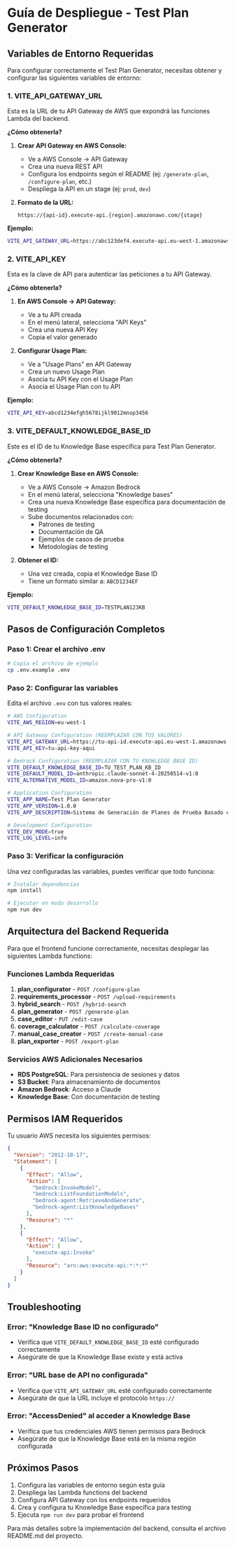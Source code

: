 # Guía de Despliegue - Test Plan Generator

## Variables de Entorno Requeridas

Para configurar correctamente el Test Plan Generator, necesitas obtener y configurar las siguientes variables de entorno:

### 1. VITE_API_GATEWAY_URL

Esta es la URL de tu API Gateway de AWS que expondrá las funciones Lambda del backend.

**¿Cómo obtenerla?**

1. **Crear API Gateway en AWS Console:**
   - Ve a AWS Console → API Gateway
   - Crea una nueva REST API
   - Configura los endpoints según el README (ej: `/generate-plan`, `/configure-plan`, etc.)
   - Despliega la API en un stage (ej: `prod`, `dev`)

2. **Formato de la URL:**
   ```
   https://{api-id}.execute-api.{region}.amazonaws.com/{stage}
   ```

**Ejemplo:**
```bash
VITE_API_GATEWAY_URL=https://abc123def4.execute-api.eu-west-1.amazonaws.com/prod
```

### 2. VITE_API_KEY

Esta es la clave de API para autenticar las peticiones a tu API Gateway.

**¿Cómo obtenerla?**

1. **En AWS Console → API Gateway:**
   - Ve a tu API creada
   - En el menú lateral, selecciona "API Keys"
   - Crea una nueva API Key
   - Copia el valor generado

2. **Configurar Usage Plan:**
   - Ve a "Usage Plans" en API Gateway
   - Crea un nuevo Usage Plan
   - Asocia tu API Key con el Usage Plan
   - Asocia el Usage Plan con tu API

**Ejemplo:**
```bash
VITE_API_KEY=abcd1234efgh5678ijkl9012mnop3456
```

### 3. VITE_DEFAULT_KNOWLEDGE_BASE_ID

Este es el ID de tu Knowledge Base específica para Test Plan Generator.

**¿Cómo obtenerla?**

1. **Crear Knowledge Base en AWS Console:**
   - Ve a AWS Console → Amazon Bedrock
   - En el menú lateral, selecciona "Knowledge bases"
   - Crea una nueva Knowledge Base específica para documentación de testing
   - Sube documentos relacionados con:
     - Patrones de testing
     - Documentación de QA
     - Ejemplos de casos de prueba
     - Metodologías de testing

2. **Obtener el ID:**
   - Una vez creada, copia el Knowledge Base ID
   - Tiene un formato similar a: `ABCD1234EF`

**Ejemplo:**
```bash
VITE_DEFAULT_KNOWLEDGE_BASE_ID=TESTPLAN123KB
```

## Pasos de Configuración Completos

### Paso 1: Crear el archivo .env

```bash
# Copia el archivo de ejemplo
cp .env.example .env
```

### Paso 2: Configurar las variables

Edita el archivo `.env` con tus valores reales:

```bash
# AWS Configuration
VITE_AWS_REGION=eu-west-1

# API Gateway Configuration (REEMPLAZAR CON TUS VALORES)
VITE_API_GATEWAY_URL=https://tu-api-id.execute-api.eu-west-1.amazonaws.com/prod
VITE_API_KEY=tu-api-key-aqui

# Bedrock Configuration (REEMPLAZAR CON TU KNOWLEDGE BASE ID)
VITE_DEFAULT_KNOWLEDGE_BASE_ID=TU_TEST_PLAN_KB_ID
VITE_DEFAULT_MODEL_ID=anthropic.claude-sonnet-4-20250514-v1:0
VITE_ALTERNATIVE_MODEL_ID=amazon.nova-pro-v1:0

# Application Configuration
VITE_APP_NAME=Test Plan Generator
VITE_APP_VERSION=1.0.0
VITE_APP_DESCRIPTION=Sistema de Generación de Planes de Prueba Basado en Agentes IA

# Development Configuration
VITE_DEV_MODE=true
VITE_LOG_LEVEL=info
```

### Paso 3: Verificar la configuración

Una vez configuradas las variables, puedes verificar que todo funciona:

```bash
# Instalar dependencias
npm install

# Ejecutar en modo desarrollo
npm run dev
```

## Arquitectura del Backend Requerida

Para que el frontend funcione correctamente, necesitas desplegar las siguientes Lambda functions:

### Funciones Lambda Requeridas

1. **plan_configurator** - `POST /configure-plan`
2. **requirements_processor** - `POST /upload-requirements`
3. **hybrid_search** - `POST /hybrid-search`
4. **plan_generator** - `POST /generate-plan`
5. **case_editor** - `PUT /edit-case`
6. **coverage_calculator** - `POST /calculate-coverage`
7. **manual_case_creator** - `POST /create-manual-case`
8. **plan_exporter** - `POST /export-plan`

### Servicios AWS Adicionales Necesarios

- **RDS PostgreSQL**: Para persistencia de sesiones y datos
- **S3 Bucket**: Para almacenamiento de documentos
- **Amazon Bedrock**: Acceso a Claude
- **Knowledge Base**: Con documentación de testing

## Permisos IAM Requeridos

Tu usuario AWS necesita los siguientes permisos:

```json
{
  "Version": "2012-10-17",
  "Statement": [
    {
      "Effect": "Allow",
      "Action": [
        "bedrock:InvokeModel",
        "bedrock:ListFoundationModels",
        "bedrock-agent:RetrieveAndGenerate",
        "bedrock-agent:ListKnowledgeBases"
      ],
      "Resource": "*"
    },
    {
      "Effect": "Allow",
      "Action": [
        "execute-api:Invoke"
      ],
      "Resource": "arn:aws:execute-api:*:*:*"
    }
  ]
}
```

## Troubleshooting

### Error: "Knowledge Base ID no configurado"
- Verifica que `VITE_DEFAULT_KNOWLEDGE_BASE_ID` esté configurado correctamente
- Asegúrate de que la Knowledge Base existe y está activa

### Error: "URL base de API no configurada"
- Verifica que `VITE_API_GATEWAY_URL` esté configurado correctamente
- Asegúrate de que la URL incluye el protocolo `https://`

### Error: "AccessDenied" al acceder a Knowledge Base
- Verifica que tus credenciales AWS tienen permisos para Bedrock
- Asegúrate de que la Knowledge Base está en la misma región configurada

## Próximos Pasos

1. Configura las variables de entorno según esta guía
2. Despliega las Lambda functions del backend
3. Configura API Gateway con los endpoints requeridos
4. Crea y configura tu Knowledge Base específica para testing
5. Ejecuta `npm run dev` para probar el frontend

Para más detalles sobre la implementación del backend, consulta el archivo README.md del proyecto.
